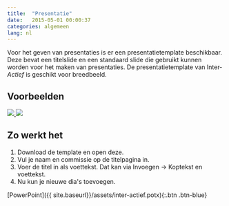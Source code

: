 ```yaml
---
title:  "Presentatie"
date:   2015-05-01 00:00:37
categories: algemeen
lang: nl
---
```

Voor het geven van presentaties is er een presentatietemplate beschikbaar. Deze bevat een titelslide en een standaard
slide die gebruikt kunnen worden voor het maken van presentaties. De presentatietemplate van Inter-*Actief* is geschikt
 voor breedbeeld.

Voorbeelden
-----------
<a href="{{ site.baseurl }}/assets/presentatie-titeldia.png" data-lightbox="presentatie" data-title="Titeldia">
  <img src="{{ site.baseurl }}/assets/presentatie-titeldia.png" />
</a>

<a href="{{ site.baseurl }}/assets/presentatie-dia.png" data-lightbox="presentatie" data-title="Dia">
  <img src="{{ site.baseurl }}/assets/presentatie-dia.png" />
</a>

Zo werkt het
------------
1. Download de template en open deze.
2. Vul je naam en commissie op de titelpagina in.
3. Voer de titel in als voettekst. Dat kan via Invoegen -> Koptekst en voettekst.
4. Nu kun je nieuwe dia's toevoegen.

[PowerPoint]({{ site.baseurl}}/assets/inter-actief.potx){:.btn .btn-blue}
